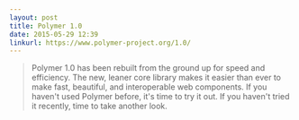 ```yaml
---
layout: post
title: Polymer 1.0
date: 2015-05-29 12:39
linkurl: https://www.polymer-project.org/1.0/
---
```


> Polymer 1.0 has been rebuilt from the ground up for speed and efficiency. The new, leaner core library makes it easier than ever to make fast, beautiful, and interoperable web components. If you haven't used Polymer before, it's time to try it out. If you haven't tried it recently, time to take another look.


